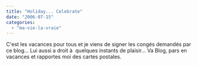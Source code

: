 ```yaml
---
title: "Holiday... Celebrate"
date: "2006-07-15"
categories: 
  - "ma-vie-la-vraie"
---
```


  
C'est les vacances pour tous et je viens de signer les congés demandés par ce blog... Lui aussi a droit à  quelques instants de plaisir... Va Blog, pars en vacances et rapportes moi des cartes postales.
